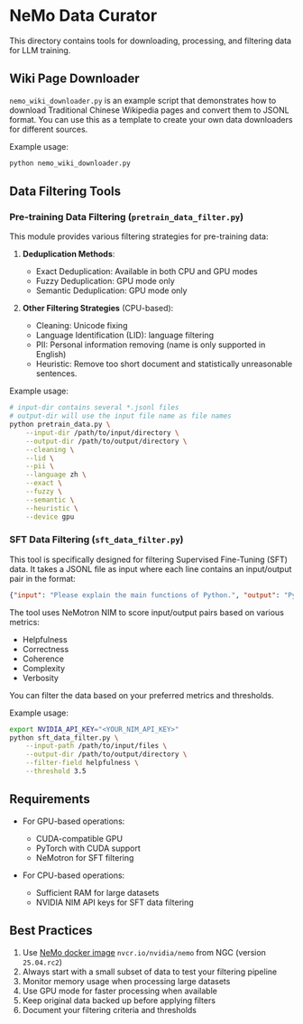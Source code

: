 # NeMo Data Curator

This directory contains tools for downloading, processing, and filtering data for LLM training.

## Wiki Page Downloader

`nemo_wiki_downloader.py` is an example script that demonstrates how to download Traditional Chinese Wikipedia pages and convert them to JSONL format. You can use this as a template to create your own data downloaders for different sources.

Example usage:
```bash
python nemo_wiki_downloader.py
```

## Data Filtering Tools

### Pre-training Data Filtering (`pretrain_data_filter.py`)

This module provides various filtering strategies for pre-training data:

1. **Deduplication Methods**:
   - Exact Deduplication: Available in both CPU and GPU modes
   - Fuzzy Deduplication: GPU mode only
   - Semantic Deduplication: GPU mode only

2. **Other Filtering Strategies** (CPU-based):
   - Cleaning: Unicode fixing 
   - Language Identification (LID): language filtering
   - PII: Personal information removing (name is only supported in English)
   - Heuristic: Remove too short document and statistically unreasonable sentences.

Example usage:
```bash
# input-dir contains several *.jsonl files
# output-dir will use the input file name as file names
python pretrain_data.py \
    --input-dir /path/to/input/directory \
    --output-dir /path/to/output/directory \
    --cleaning \
    --lid \
    --pii \
    --language zh \
    --exact \
    --fuzzy \
    --semantic \
    --heuristic \
    --device gpu
```

### SFT Data Filtering (`sft_data_filter.py`)

This tool is specifically designed for filtering Supervised Fine-Tuning (SFT) data. It takes a JSONL file as input where each line contains an input/output pair in the format:
```json
{"input": "Please explain the main functions of Python.", "output": "Python is a high-performance programming language that is easy to learn, has a powerful standard library, and supports a wide range of applications."}
```

The tool uses NeMotron NIM to score input/output pairs based on various metrics:
- Helpfulness
- Correctness
- Coherence
- Complexity
- Verbosity

You can filter the data based on your preferred metrics and thresholds.

Example usage:
```bash
export NVIDIA_API_KEY="<YOUR_NIM_API_KEY>"
python sft_data_filter.py \
    --input-path /path/to/input/files \
    --output-dir /path/to/output/directory \
    --filter-field helpfulness \
    --threshold 3.5
```

## Requirements

- For GPU-based operations:
  - CUDA-compatible GPU
  - PyTorch with CUDA support
  - NeMotron for SFT filtering

- For CPU-based operations:
  - Sufficient RAM for large datasets
  - NVIDIA NIM API keys for SFT data filtering

## Best Practices
1. Use [NeMo docker image](https://catalog.ngc.nvidia.com/orgs/nvidia/containers/nemo) `nvcr.io/nvidia/nemo` from NGC (version `25.04.rc2`)
2. Always start with a small subset of data to test your filtering pipeline
3. Monitor memory usage when processing large datasets
4. Use GPU mode for faster processing when available
5. Keep original data backed up before applying filters
6. Document your filtering criteria and thresholds
